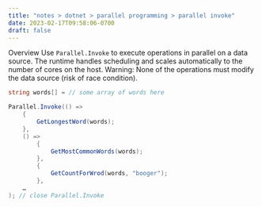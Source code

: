```yaml
---
title: "notes > dotnet > parallel programming > parallel invoke"
date: 2023-02-17T09:58:06-0700
draft: false
---
```

Overview
Use `Parallel.Invoke` to execute operations in parallel on a data source.
The runtime handles scheduling and scales automatically to the number of cores on the host.
Warning: None of the operations must modify the data source (risk of race condition).
```cs
string words[] = // some array of words here

Parallel.Invoke(() =>
    {
        GetLongestWord(words);
    },
    () =>
        {
            GetMostCommonWords(words);
        },
        {
            GetCountForWrod(words, "booger");
        },
    …
); // close Parallel.Invoke
```